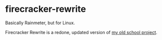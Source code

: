 # firecracker-rewrite

Basically Rainmeter, but for Linux.

Firecracker Rewrite is a redone, updated version of [my old school project](https://github.com/joeylmaalouf/firecracker).
